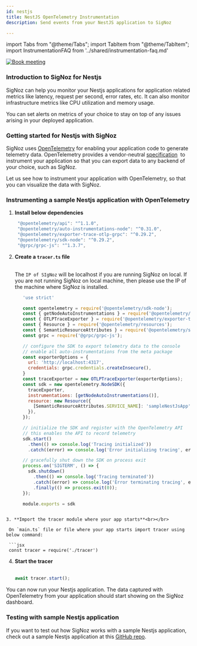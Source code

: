 ```yaml
---
id: nestjs
title: NestJS OpenTelemetry Instrumentation
description: Send events from your NestJS application to SigNoz

---
```


import Tabs from "@theme/Tabs";
import TabItem from "@theme/TabItem";
import InstrumentationFAQ from '../shared/instrumentation-faq.md'

<p align="center">

[![Book meeting](/img/docs/ZoomCTA1.png)](https://calendly.com/pranay-signoz/instrumentation-office-hrs)

</p>

### Introduction to SigNoz for Nestjs

SigNoz can help you monitor your Nestjs applications for application related metrics like latency, request per second, error rates, etc. It can also monitor infrastructure metrics like CPU utilization and memory usage.

You can set alerts on metrics of your choice to stay on top of any issues arising in your deployed application.


### Getting started for Nestjs with SigNoz

SigNoz uses <a href = "https://opentelemetry.io/" rel="noopener noreferrer nofollow" target="_blank" >OpenTelemetry</a> for enabling your application code to generate telemetry data. OpenTelemetry provides a vendor-neutral <a href = "https://github.com/open-telemetry/opentelemetry-specification" rel="noopener noreferrer nofollow" target="_blank" >specification</a>  to instrument your application so that you can export data to any backend of your choice, such as SigNoz.

Let us see how to instrument your application with OpenTelemetry, so that you can visualize the data with SigNoz.

### Instrumenting a sample Nestjs application with OpenTelemetry

1. **Install below dependencies**
   ```jsx
    "@opentelemetry/api": "^1.1.0",
    "@opentelemetry/auto-instrumentations-node": "^0.31.0",
    "@opentelemetry/exporter-trace-otlp-grpc": "^0.29.2",
    "@opentelemetry/sdk-node": "^0.29.2",
    "@grpc/grpc-js": "^1.3.7",
   ```

2. **Create a `tracer.ts` file**<br></br>

   The `IP of SIgNoz` will be localhost if you are running SigNoz on local. If you are not running SigNoz on local machine, then please use the IP of the machine where SigNoz is installed.
   
   ```jsx
      'use strict'

      const opentelemetry = require('@opentelemetry/sdk-node');
      const { getNodeAutoInstrumentations } = require('@opentelemetry/auto-instrumentations-node');
      const { OTLPTraceExporter } = require('@opentelemetry/exporter-trace-otlp-grpc');
      const { Resource } = require('@opentelemetry/resources');
      const { SemanticResourceAttributes } = require('@opentelemetry/semantic-conventions');
      const grpc = require('@grpc/grpc-js');

      // configure the SDK to export telemetry data to the console
      // enable all auto-instrumentations from the meta package
      const exporterOptions = {
        url: 'http://localhost:4317',
        credentials: grpc.credentials.createInsecure(),
      }
      const traceExporter = new OTLPTraceExporter(exporterOptions);
      const sdk = new opentelemetry.NodeSDK({
        traceExporter,
        instrumentations: [getNodeAutoInstrumentations()],
        resource: new Resource({
          [SemanticResourceAttributes.SERVICE_NAME]: 'sampleNestJsApp'
        }),
      });

      // initialize the SDK and register with the OpenTelemetry API
      // this enables the API to record telemetry
      sdk.start()
        .then(() => console.log('Tracing initialized'))
        .catch((error) => console.log('Error initializing tracing', error));

      // gracefully shut down the SDK on process exit
      process.on('SIGTERM', () => {
        sdk.shutdown()
          .then(() => console.log('Tracing terminated'))
          .catch((error) => console.log('Error terminating tracing', error))
          .finally(() => process.exit(0));
      });

      module.exports = sdk
  ```

3. **Import the tracer module where your app starts**<br></br>

   On `main.ts` file or file where your app starts import tracer using below command:

   ```jsx
   const tracer = require('./tracer')
   ```


4. **Start the tracer**<br></br>

   ```jsx
   await tracer.start();
   ```

You can now run your Nestjs application. The data captured with OpenTelemetry from your application should start showing on the SigNoz dashboard.

### Testing with sample Nestjs application
If you want to test out how SigNoz works with a sample Nestjs application, check out a sample Nestjs application at this [GitHub repo](https://github.com/SigNoz/sample-NestJs-app).

<InstrumentationFAQ />